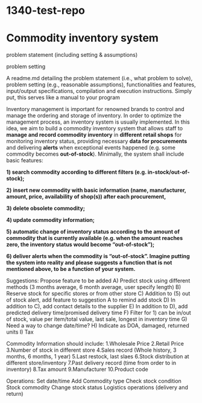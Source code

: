 # 1340-test-repo
# Commodity inventory system

problem statement (including setting & assumptions)


problem setting

A readme.md detailing the problem statement (i.e., what problem to solve), problem setting
(e.g., reasonable assumptions), functionalities and features, input/output specifications,
compilation and execution instructions. Simply put, this serves like a manual to your program

Inventory management is important for renowned brands to control and manage the ordering and
storage of inventory. In order to optimize the management process, an inventory system is usually
implemented. In this idea, we aim to build a commodity inventory system that allows staff to **manage
and record commodity inventory** in **different retail shops** for monitoring inventory status, providing
necessary **data for procurements** and delivering **alerts** when exceptional events happened (e.g. some
commodity becomes **out-of-stock**). Minimally, the system shall include basic features: 

**1) search commodity according to different filters (e.g. in-stock/out-of-stock);**

**2) insert new commodity with basic information (name, manufacturer, amount, price, availability of shop(s)) after each procurement,**

**3) delete obsolete commodity;**

**4) update commodity information;**

**5) automatic change of inventory status according to the amount of commodity that is currently available (e.g. when the amount reaches zero, the inventory status would become “out-of-stock”);**

**6) deliver alerts when the commodity is “out-of-stock”. Imagine putting the system into reality and please suggests a function
that is not mentioned above, to be a function of your system.**


Suggestions:
Propose feature to be added
A) Predict stock using different methods (3 months average, 6 month average, user specify length)
B) Reserve stock for specific stores or from other store
C) Addition to (5) out of stock alert, add feature to suggestion A to remind add stock
D) In addition to C), add contact details to the supplier
E) In addition to D), add predicted delivery time/promised delivery time
F) Filter for 1) can be in/out of stock, value per item/total value, last sale, longest in inventory time
G) Need a way to change date/time?
H) Indicate as DOA, damaged, returned units
I) Tax


Commodity Information should include:
1.Wholesale Price
2.Retail Price
3.Number of stock in different store
4.Sales record (Whole history, 3 months, 6 months, 1 year)
5.Last restock, last slaes
6.Stock distribution at different store/inventory
7.Past delivery record (time from order to in inventory)
8.Tax amount
9.Manufacturer
10.Product code

Operations:
Set date/time
Add Commodity type
Check stock condition
Stock commodity
Change stock status
Logistics operations (delivery and return)





